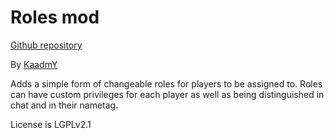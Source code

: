 
# Roles mod

[Github repository](https://github.com/kaadmy/roles)

By [KaadmY](https://github.com/kaadmy)

Adds a simple form of changeable roles for players to be assigned to. Roles can
have custom privileges for each player as well as being distinguished in chat
and in their nametag.

License is LGPLv2.1